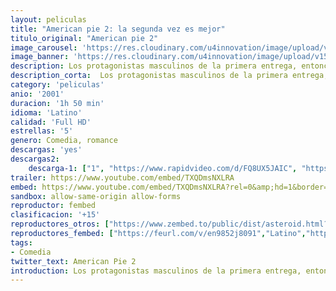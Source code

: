 ```yaml
---
layout: peliculas
title: "American pie 2: la segunda vez es mejor"
titulo_original: "American pie 2"
image_carousel: 'https://res.cloudinary.com/u4innovation/image/upload/v1559522841/pie2-poster-min_a3ujef.jpg'
image_banner: 'https://res.cloudinary.com/u4innovation/image/upload/v1559522841/pie2-banner-min_fpaoen.jpg'
description: Los protagonistas masculinos de la primera entrega, entonces obsesionados por perder la virginidad, se reencuentran en su pueblo natal tras su primer año en la universidad. Ha pasado un año, y Jim, Oz, Kevin y Finch deciden para pasar juntos el verano. Para poder tener independencia y perseguir mujeres, como tradicionalmente acostumbran, aunque sin éxito, deciden alquilar una casa en la playa. Como el alquiler es algo caro deciden invitar también a Stifler, quien además de tener mucho dinero, supuestamente sabe mucho de mujeres, aunque su personalidad es detestable.
description_corta:  Los protagonistas masculinos de la primera entrega, entonces obsesionados por perder la virginidad, se reencuentran en su pueblo natal tras su primer año en la universidad. Ha pasado un año, y Jim, Oz, Kevin y Finch deciden para pasar juntos el verano. Para poder tener independencia y....
category: 'peliculas'
anio: '2001'
duracion: '1h 50 min'
idioma: 'Latino'
calidad: 'Full HD'
estrellas: '5'
genero: Comedia, romance
descargas: 'yes'
descargas2:
    descarga-1: ["1", "https://www.rapidvideo.com/d/FQ8UX5JAIC", "https://www.google.com/s2/favicons?domain=openload.co","OpenLoad","https://res.cloudinary.com/imbriitneysam/image/upload/v1541473684/mexico.png", "Latino", "Full HD"]
trailer: https://www.youtube.com/embed/TXQDmsNXLRA
embed: https://www.youtube.com/embed/TXQDmsNXLRA?rel=0&amp;hd=1&border=0&wmode=opaque&enablejsapi=1&modestbranding=1&controls=1&showinfo=1
sandbox: allow-same-origin allow-forms
reproductor: fembed
clasificacion: '+15'
reproductores_otros: ["https://www.zembed.to/public/dist/asteroid.html?id=0dbe538e080dfc3af8f754ac792a0766&title=American%20Pie%202","Latino","https://mstream.website/1z19m4uvd3ux","Latino"]
reproductores_fembed: ["https://feurl.com/v/en9852j8091","Latino","https://feurl.com/v/549yzp8zxvl","Latino"]
tags:
- Comedia
twitter_text: American Pie 2
introduction: Los protagonistas masculinos de la primera entrega, entonces obsesionados por perder la virginidad, se reencuentran en su pueblo natal tras su primer año en la universidad. Ha pasado un año, y Jim, Oz, Kevin y Finch deciden para pasar juntos el verano. Para poder tener independencia y perseguir mujeres, como tradicionalmente acostumbran, aunque sin éxito, deciden alquilar una casa en la playa. Como el alquiler es algo caro deciden invitar también a Stifler, quien además de tener mucho dinero, supuestamente sabe mucho de mujeres, aunque su personalidad es detestable.
---
```












